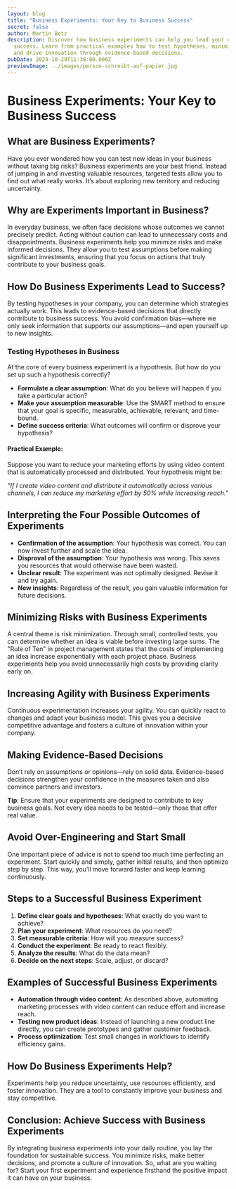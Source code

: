 ```yaml
---
layout: blog
title: "Business Experiments: Your Key to Business Success"
secret: false
author: Martin Betz
description: Discover how business experiments can help you lead your company to
  success. Learn from practical examples how to test hypotheses, minimize risks
  and drive innovation through evidence-based decisions.
pubDate: 2024-10-29T11:38:00.000Z
previewImage: ../images/person-schreibt-auf-papier.jpg
---
```

# Business Experiments: Your Key to Business Success

## What are Business Experiments?
Have you ever wondered how you can test new ideas in your business without taking big risks? Business experiments are your best friend. Instead of jumping in and investing valuable resources, targeted tests allow you to find out what really works. It’s about exploring new territory and reducing uncertainty.

## Why are Experiments Important in Business?
In everyday business, we often face decisions whose outcomes we cannot precisely predict. Acting without caution can lead to unnecessary costs and disappointments. Business experiments help you minimize risks and make informed decisions. They allow you to test assumptions before making significant investments, ensuring that you focus on actions that truly contribute to your business goals.

## How Do Business Experiments Lead to Success?
By testing hypotheses in your company, you can determine which strategies actually work. This leads to evidence-based decisions that directly contribute to business success. You avoid confirmation bias—where we only seek information that supports our assumptions—and open yourself up to new insights.

### Testing Hypotheses in Business
At the core of every business experiment is a hypothesis. But how do you set up such a hypothesis correctly?

- **Formulate a clear assumption**: What do you believe will happen if you take a particular action?
- **Make your assumption measurable**: Use the SMART method to ensure that your goal is specific, measurable, achievable, relevant, and time-bound.
- **Define success criteria**: What outcomes will confirm or disprove your hypothesis?

#### Practical Example:
Suppose you want to reduce your marketing efforts by using video content that is automatically processed and distributed. Your hypothesis might be:

*"If I create video content and distribute it automatically across various channels, I can reduce my marketing effort by 50% while increasing reach."*

## Interpreting the Four Possible Outcomes of Experiments
- **Confirmation of the assumption**: Your hypothesis was correct. You can now invest further and scale the idea.
- **Disproval of the assumption**: Your hypothesis was wrong. This saves you resources that would otherwise have been wasted.
- **Unclear result**: The experiment was not optimally designed. Revise it and try again.
- **New insights**: Regardless of the result, you gain valuable information for future decisions.

## Minimizing Risks with Business Experiments
A central theme is risk minimization. Through small, controlled tests, you can determine whether an idea is viable before investing large sums. The "Rule of Ten" in project management states that the costs of implementing an idea increase exponentially with each project phase. Business experiments help you avoid unnecessarily high costs by providing clarity early on.

## Increasing Agility with Business Experiments
Continuous experimentation increases your agility. You can quickly react to changes and adapt your business model. This gives you a decisive competitive advantage and fosters a culture of innovation within your company.

## Making Evidence-Based Decisions
Don’t rely on assumptions or opinions—rely on solid data. Evidence-based decisions strengthen your confidence in the measures taken and also convince partners and investors.

**Tip**: Ensure that your experiments are designed to contribute to key business goals. Not every idea needs to be tested—only those that offer real value.

## Avoid Over-Engineering and Start Small
One important piece of advice is not to spend too much time perfecting an experiment. Start quickly and simply, gather initial results, and then optimize step by step. This way, you’ll move forward faster and keep learning continuously.

## Steps to a Successful Business Experiment
1. **Define clear goals and hypotheses**: What exactly do you want to achieve?
2. **Plan your experiment**: What resources do you need?
3. **Set measurable criteria**: How will you measure success?
4. **Conduct the experiment**: Be ready to react flexibly.
5. **Analyze the results**: What do the data mean?
6. **Decide on the next steps**: Scale, adjust, or discard?

## Examples of Successful Business Experiments
- **Automation through video content**: As described above, automating marketing processes with video content can reduce effort and increase reach.
- **Testing new product ideas**: Instead of launching a new product line directly, you can create prototypes and gather customer feedback.
- **Process optimization**: Test small changes in workflows to identify efficiency gains.

## How Do Business Experiments Help?
Experiments help you reduce uncertainty, use resources efficiently, and foster innovation. They are a tool to constantly improve your business and stay competitive.

## Conclusion: Achieve Success with Business Experiments
By integrating business experiments into your daily routine, you lay the foundation for sustainable success. You minimize risks, make better decisions, and promote a culture of innovation. So, what are you waiting for? Start your first experiment and experience firsthand the positive impact it can have on your business.
